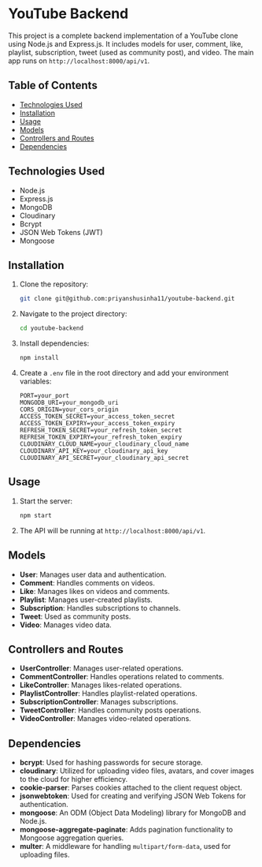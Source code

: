# YouTube Backend 

This project is a complete backend implementation of a YouTube clone using Node.js and Express.js. It includes models for user, comment, like, playlist, subscription, tweet (used as community post), and video. The main app runs on `http://localhost:8000/api/v1`.

## Table of Contents
- [Technologies Used](#technologies-used)
- [Installation](#installation)
- [Usage](#usage)
- [Models](#models)
- [Controllers and Routes](#controllers-and-routes)
- [Dependencies](#dependencies)

## Technologies Used
- Node.js
- Express.js
- MongoDB
- Cloudinary
- Bcrypt
- JSON Web Tokens (JWT)
- Mongoose

## Installation
1. Clone the repository:
    ```bash
    git clone git@github.com:priyanshusinha11/youtube-backend.git
    ```
2. Navigate to the project directory:
    ```bash
    cd youtube-backend
    ```
3. Install dependencies:
    ```bash
    npm install
    ```
4. Create a `.env` file in the root directory and add your environment variables:
    ```env
    PORT=your_port
    MONGODB_URI=your_mongodb_uri
    CORS_ORIGIN=your_cors_origin
    ACCESS_TOKEN_SECRET=your_access_token_secret
    ACCESS_TOKEN_EXPIRY=your_access_token_expiry
    REFRESH_TOKEN_SECRET=your_refresh_token_secret
    REFRESH_TOKEN_EXPIRY=your_refresh_token_expiry
    CLOUDINARY_CLOUD_NAME=your_cloudinary_cloud_name
    CLOUDINARY_API_KEY=your_cloudinary_api_key
    CLOUDINARY_API_SECRET=your_cloudinary_api_secret
    ```

## Usage
1. Start the server:
    ```bash
    npm start
    ```
2. The API will be running at `http://localhost:8000/api/v1`.

## Models
- **User**: Manages user data and authentication.
- **Comment**: Handles comments on videos.
- **Like**: Manages likes on videos and comments.
- **Playlist**: Manages user-created playlists.
- **Subscription**: Handles subscriptions to channels.
- **Tweet**: Used as community posts.
- **Video**: Manages video data.

## Controllers and Routes
- **UserController**: Manages user-related operations.
- **CommentController**: Handles operations related to comments.
- **LikeController**: Manages likes-related operations.
- **PlaylistController**: Handles playlist-related operations.
- **SubscriptionController**: Manages subscriptions.
- **TweetController**: Handles community posts operations.
- **VideoController**: Manages video-related operations.

## Dependencies
- **bcrypt**: Used for hashing passwords for secure storage.
- **cloudinary**: Utilized for uploading video files, avatars, and cover images to the cloud for higher efficiency.
- **cookie-parser**: Parses cookies attached to the client request object.
- **jsonwebtoken**: Used for creating and verifying JSON Web Tokens for authentication.
- **mongoose**: An ODM (Object Data Modeling) library for MongoDB and Node.js.
- **mongoose-aggregate-paginate**: Adds pagination functionality to Mongoose aggregation queries.
- **multer**: A middleware for handling `multipart/form-data`, used for uploading files.


